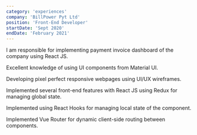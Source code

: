 ```yaml
---
category: 'experiences'
company: 'BillPower Pyt Ltd'
position: 'Front-End Developer'
startDate: 'Sept 2020'
endDate: 'February 2021'
---
```



I am responsible for implementing payment invoice dashboard of the company using
React JS.

Excellent knowledge of using UI components from Material UI.

Developing pixel perfect responsive webpages using UI/UX wireframes.

Implemented several front-end features with React JS using Redux for managing global state.

Implemented using React Hooks for managing local state of the component.

Implemented Vue Router for dynamic client-side routing between components.

